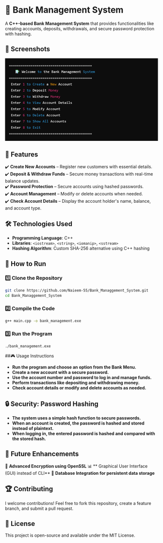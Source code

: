 # 🏦 Bank Management System

A **C++-based Bank Management System** that provides functionalities like creating accounts, deposits, withdrawals, and secure password protection with hashing.

## 📸 Screenshots  
![Console](https://raw.githubusercontent.com/Naieem-55/Bank_Managgement_System/main/bank.png)

## 🚀 Features  
✔️ **Create New Accounts** – Register new customers with essential details.  
✔️ **Deposit & Withdraw Funds** – Secure money transactions with real-time balance updates.  
✔️ **Password Protection** – Secure accounts using hashed passwords.  
✔️ **Account Management** – Modify or delete accounts when needed.  
✔️ **Check Account Details** – Display the account holder's name, balance, and account type.  

## 🛠 Technologies Used  
- **Programming Language**: C++  
- **Libraries**: `<iostream>`, `<string>`, `<iomanip>`, `<sstream>`  
- **Hashing Algorithm**: Custom SHA-256 alternative using C++ hashing  

## 📜 How to Run 
### 1️⃣ Clone the Repository

```bash
git clone https://github.com/Naieem-55/Bank_Managgement_System.git
cd Bank_Managgement_System
```

### 2️⃣ Compile the Code

```bash
g++ main.cpp -o bank_management.exe
```

### 3️⃣ Run the Program

```bash
./bank_management.exe
```

##🎮 Usage Instructions 
- **Run the program and choose an option from the Bank Menu.**
- **Create a new account with a secure password.**
- **Use the account number and password to log in and manage funds.**
- **Perform transactions like depositing and withdrawing money.**
- **Check account details or modify and delete accounts as needed.**

 ## 🔒 Security: Password Hashing
- **The system uses a simple hash function to secure passwords.**
- **When an account is created, the password is hashed and stored instead of plaintext.**
- **When logging in, the entered password is hashed and compared with the stored hash.**

 ## 📌 Future Enhancements
🔐 **Advanced Encryption using OpenSSL**
📊 ** Graphical User Interface (GUI) instead of CLI**
📁 **Database Integration for persistent data storage**

## 🏆 Contributing
I welcome contributions! Feel free to fork this repository, create a feature branch, and submit a pull request.

## 📄 License
This project is open-source and available under the MIT License.
